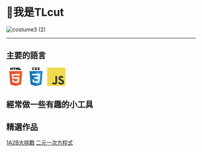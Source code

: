 # 👋我是TLcut
![costume3 (2)](https://user-images.githubusercontent.com/113696966/196357732-b76d3667-cd9d-4210-9ccb-0aeab70cc030.svg)
* * *
## 主要的語言
<code><img width="50px" src="https://raw.githubusercontent.com/devicons/devicon/master/icons/html5/html5-original-wordmark.svg" /></code>
<code><img width="50px" src="https://raw.githubusercontent.com/devicons/devicon/master/icons/css3/css3-original-wordmark.svg" /></code>
<code><img width="50px" src="https://raw.githubusercontent.com/devicons/devicon/master/icons/javascript/javascript-original.svg" /></code>
## 經常做一些有趣的小工具
## 精選作品

[1A2B大挑戰](https://tlcut.github.io/1A2B.github.io/1A2B/1AB.html)
[二元一次方程式]([https://tlcut.github.io/1A2B.github.io/1A2B/1AB.html](https://tlcut.github.io/Binary_linear_equation.github.io/XY/XY.html))
